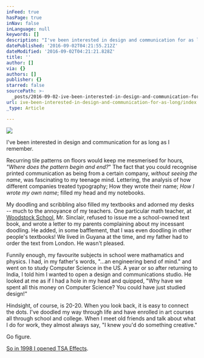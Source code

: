 ```yaml
---
inFeed: true
hasPage: true
inNav: false
inLanguage: null
keywords: []
description: "I've been interested in design and communication for as long as I remember.\_"
datePublished: '2016-09-02T04:21:55.212Z'
dateModified: '2016-09-02T04:21:21.828Z'
title: ''
author: []
via: {}
authors: []
publisher: {}
starred: false
sourcePath: >-
  _posts/2016-09-02-ive-been-interested-in-design-and-communication-for-as-long.md
url: ive-been-interested-in-design-and-communication-for-as-long/index.html
_type: Article

---
```

![](https://the-grid-user-content.s3-us-west-2.amazonaws.com/59a9b883-a09a-4289-94de-f904c30be0a7.jpg)

I've been interested in design and communication for as long as I remember. 

Recurring tile patterns on floors would keep me mesmerised for hours, _"Where does the pattern begin and end?_" The fact that you could recognise printed communication as being from a certain company, _without seeing the name_, was fascinating to my teenage mind. Lettering, the analysis of how different companies treated typography; How they wrote their name; _How I wrote my own name_; filled my head and my notebooks. 

My doodling and scribbling also filled my textbooks and adorned my desks -- much to the annoyance of my teachers. One particular math teacher, at [Woodstock School][0], Mr. Sinclair, refused to issue me a school-owned text book, and wrote a letter to my parents complaining about my incessant doodling. He added, in some bafflement, that I was even doodling in other people's textbooks! We lived in Guyana at the time, and my father had to order the text from London. He wasn't pleased.

Funnily enough, my favourite subjects in school were mathamatics and physics. I had, in my father's words, "...an engineering bend of mind." and went on to study Computer Science in the US. A year or so after returning to India, I told him I wanted to open a design and communications studio. He looked at me as if I had a hole in my head and quipped, "Why have we spent all this money on Computer Science? You could have just studied design!"

Hindsight, of course, is 20-20\. When you look back, it is easy to connect the dots. I've doodled my way through life and have enrolled in art courses all through school and college. When I meet old friends and talk about what I do for work, they almost always say, "I knew you'd do something creative."

Go figure.

[So in 1998 I opened TSA Effects][1].

[0]: http://www.woodstockschool.com/
[1]: http://www.tsa.in/
